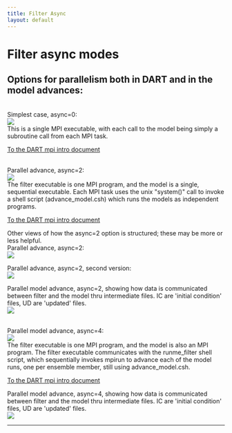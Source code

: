 ```yaml
---
title: Filter Async
layout: default
---
```


# Filter async modes

## Options for parallelism both in DART and in the model advances:

<span id="async0"></span>  
Simplest case, async=0:  
![](../images/async0.gif)  
This is a single MPI executable, with each call to the model being
simply a subroutine call from each MPI task.  
  
[To the DART mpi intro document](dart_mpi.md#async0)  
  
<span id="async2"></span>  
Parallel advance, async=2:  
![](../images/async2a.gif)  
The filter executable is one MPI program, and the model is a single,
sequential executable. Each MPI task uses the unix "system()" call to
invoke a shell script (advance_model.csh) which runs the models as
independent programs.  
  
[To the DART mpi intro document](dart_mpi.md#async2)  
  
Other views of how the async=2 option is structured; these may be more
or less helpful.  
Parallel advance, async=2:  
![](../images/async2_v1.gif)  
  
Parallel advance, async=2, second version:  
![](../images/async2_v2.gif)  
  
Parallel model advance, async=2, showing how data is communicated
between filter and the model thru intermediate files. IC are 'initial
condition' files, UD are 'updated' files.  
![](../images/async2_wfiles.gif)  
    
<span id="async4"></span>  
Parallel model advance, async=4:  
![](../images/async4.gif)  
The filter executable is one MPI program, and the model is also an MPI
program. The filter executable communicates with the runme_filter shell
script, which sequentially invokes mpirun to advance each of the model
runs, one per ensemble member, still using advance_model.csh.  
  
[To the DART mpi intro document](dart_mpi.md#async4)  
   
Parallel model advance, async=4, showing how data is communicated
between filter and the model thru intermediate files. IC are 'initial
condition' files, UD are 'updated' files.  
![](../images/async4_wfiles.gif)  
  
-----

